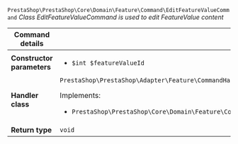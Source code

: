 `PrestaShop\PrestaShop\Core\Domain\Feature\Command\EditFeatureValueCommand`
_Class EditFeatureValueCommand is used to edit FeatureValue content_

| Command details            |    |
| -------------------------- | -- |
| **Constructor parameters** | <ul> <li>`$int $featureValueId`</li> </ul> |
| **Handler class**          | `PrestaShop\PrestaShop\Adapter\Feature\CommandHandler\EditFeatureValueHandler`  <p> Implements: </p> <ul>  <li>`PrestaShop\PrestaShop\Core\Domain\Feature\CommandHandler\EditFeatureValueHandlerInterface`</li>  |
| **Return type** |  `void`  |
